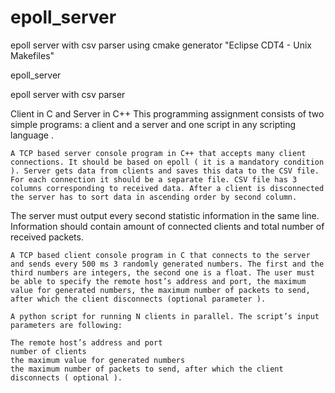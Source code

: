 # epoll_server
epoll server with csv parser
using cmake generator "Eclipse CDT4 - Unix Makefiles"


epoll_server

epoll server with csv parser

Client in C and Server in C++ This programming assignment consists of two simple programs: a client and a server and one script in any scripting language .

    A TCP based server console program in C++ that accepts many client connections. It should be based on epoll ( it is a mandatory condition ). Server gets data from clients and saves this data to the CSV file. For each connection it should be a separate file. CSV file has 3 columns corresponding to received data. After a client is disconnected the server has to sort data in ascending order by second column.

The server must output every second statistic information in the same line. Information should contain amount of connected clients and total number of received packets.

    A TCP based client console program in C that connects to the server and sends every 500 ms 3 randomly generated numbers. The first and the third numbers are integers, the second one is a float. The user must be able to specify the remote host’s address and port, the maximum value for generated numbers, the maximum number of packets to send, after which the client disconnects (optional parameter ).

    A python script for running N clients in parallel. The script’s input parameters are following:

    The remote host’s address and port
    number of clients
    the maximum value for generated numbers
    the maximum number of packets to send, after which the client disconnects ( optional ).


